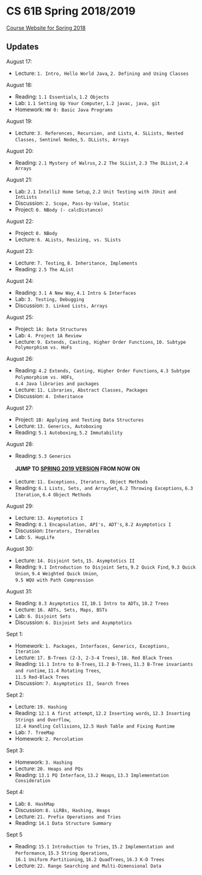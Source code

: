 # CS 61B Spring 2018/2019

[Course Website for Spring 2018](https://sp18.datastructur.es/)
<br>

## Updates
August 17:
- Lecture: `1. Intro, Hello World Java`, `2. Defining and Using Classes`

August 18:
- Reading: `1.1 Essentials`, `1.2 Objects`
- Lab: `1.1 Setting Up Your Computer`, `1.2 javac, java, git`
- Homework: `HW 0: Basic Java Programs`

August 19:
- Lecture: `3. References, Recursion, and Lists`, `4. SLLists, Nested Classes, Sentinel Nodes`, `5. DLLists, Arrays`

August 20:
- Reading: `2.1 Mystery of Walrus`, `2.2 The SLList`, `2.3 The DLList`, `2.4 Arrays`

August 21:
- Lab: `2.1 IntelliJ Home Setup`, `2.2 Unit Testing with JUnit and IntLists`
- Discussion: `2. Scope, Pass-by-Value, Static`
- Project: `0. NBody (- calcDistance)`

August 22:
- Project: `0. NBody`
- Lecture: `6. ALists, Resizing, vs. SLists`

August 23:
- Lecture: `7. Testing`, `8. Inheritance, Implements`
- Reading: `2.5 The AList`

August 24:
- Reading: `3.1 A New Way`, `4.1 Intro & Interfaces`
- Lab: `3. Testing, Debugging`
- Discussion: `3. Linked Lists, Arrays`

August 25:
- Project: `1A: Data Structures`
- Lab: `4. Project 1A Review`
- Lecture: `9. Extends, Casting, Higher Order Functions`, `10. Subtype Polymorphism vs. HoFs`

August 26:
- Reading: `4.2 Extends, Casting, Higher Order Functions`, `4.3 Subtype Polymorphism vs. HOFs`, <br>
`4.4 Java libraries and packages`
- Lecture: `11. Libraries, Abstract Classes, Packages`
- Discussion: `4. Inheritance`

August 27:
- Project: `1B: Applying and Testing Data Structures`
- Lecture: `13. Generics, Autoboxing`
- Reading: `5.1 Autoboxing`, `5.2 Immutability`

August 28:
- Reading: `5.3 Generics` 
<br><br>
**JUMP TO [SPRING 2019 VERSION](https://sp19.datastructur.es/) FROM NOW ON** 
<br><br>
- Lecture: `11. Exceptions, Iterators, Object Methods`
- Reading: `6.1 Lists, Sets, and ArraySet`, `6.2 Throwing Exceptions`, `6.3 Iteration`, `6.4 Object Methods`

August 29:
- Lecture: `13. Asymptotics I`
- Reading: `8.1 Encapsulation, API's, ADT's`, `8.2 Asymptotics I`
- Discussion: `Iterators, Iterables `
- Lab: `5. HugLife`

August 30:
- Lecture: `14. Disjoint Sets`, `15. Asymptotics II`
- Reading: `9.1 Introduction to Disjoint Sets`, `9.2 Quick Find`, `9.3 Quick Union`, `9.4 Weighted Quick Union`, <br>
`9.5 WQU with Path Compression`

August 31:
- Reading: `8.3 Asymptotics II`, `10.1 Intro to ADTs`, `10.2 Trees`
- Lecture: `16. ADTs, Sets, Maps, BSTs`
- Lab: `6. Disjoint Sets`
- Discussion: `6. Disjoint Sets and Asymptotics`

Sept 1:
- Homework: `1. Packages, Interfaces, Generics, Exceptions, Iteration`
- Lecture: `17. B-Trees (2-3, 2-3-4 Trees)`, `18. Red Black Trees`
- Reading: `11.1 Intro to B-Trees`, `11.2 B-Trees`, `11.3 B-Tree invariants and runtime`, `11.4 Rotating Trees`, <br>
`11.5 Red-Black Trees`
- Discussion: `7. Asymptotics II, Search Trees`

Sept 2:
- Lecture: `19. Hashing`
- Reading: `12.1 A first attempt`, `12.2 Inserting words`, `12.3 Inserting Strings and Overflow`, <br>
`12.4 Handling Collisions`, `12.5 Hash Table and Fixing Runtime`
- Lab: `7. TreeMap`
- Homework: `2. Percolation`

Sept 3:
- Homework: `3. Hashing`
- Lecture: `20. Heaps and PQs`
- Reading: `13.1 PQ Interface`, `13.2 Heaps`, `13.3 Implementation Consideration`

Sept 4:
- Lab: `8. HashMap`
- Discussion: `8. LLRBs, Hashing, Heaps`
- Lecture: `21. Prefix Operations and Tries`
- Reading: `14.1 Data Structure Summary`

Sept 5
- Reading: `15.1 Introduction to Tries`, `15.2 Implementation and Performance`, `15.3 String Operations`, <br>
`16.1 Uniform Partitioning`, `16.2 QuadTrees`, `16.3 K-D Trees`
- Lecture: `22. Range Searching and Multi-Dimensional Data`
